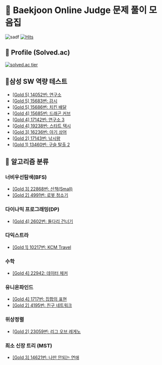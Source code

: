 # :book: Baekjoon Online Judge 문제 풀이 모음집
![sadf](https://img.shields.io/github/languages/top/blucky8649/Baekjoon_Online_Judge)
[![Hits](https://hits.seeyoufarm.com/api/count/incr/badge.svg?url=https://github.com/blucky8649/Baekjoon_Online_Judge&count_bg=%23FF6565&title_bg=%23555555&icon=&icon_color=%23000000&title=hits&edge_flat=false)](https://hits.seeyoufarm.com)
## :boy: Profile (Solved.ac)
[![solved.ac tier](http://mazassumnida.wtf/api/generate_badge?boj=blucky8649)](https://solved.ac/blucky8649)
## 📓삼성 SW 역량 테스트
* [[Gold 5] 14052번: 연구소](https://github.com/blucky8649/Baekjoon_Online_Judge/tree/master/src/main/kotlin/%EC%82%BC%EC%84%B1SW%EC%97%AD%EB%9F%89%ED%85%8C%EC%8A%A4%ED%8A%B8/14052%EB%B2%88_%EC%97%B0%EA%B5%AC%EC%86%8C)
* [[Gold 5] 15683번: 감시](https://github.com/blucky8649/Baekjoon_Online_Judge/tree/master/src/main/kotlin/%EC%82%BC%EC%84%B1SW%EC%97%AD%EB%9F%89%ED%85%8C%EC%8A%A4%ED%8A%B8/15683%EB%B2%88_%EA%B0%90%EC%8B%9C)
* [[Gold 5] 15686번: 치킨 배달](https://github.com/blucky8649/Baekjoon_Online_Judge/tree/master/src/main/kotlin/%EC%82%BC%EC%84%B1SW%EC%97%AD%EB%9F%89%ED%85%8C%EC%8A%A4%ED%8A%B8/15686%EB%B2%88_%EC%B9%98%ED%82%A8%EB%B0%B0%EB%8B%AC)
* [[Gold 4] 15685번: 드래곤 커브](https://github.com/blucky8649/Baekjoon_Online_Judge/tree/master/src/main/kotlin/%EC%82%BC%EC%84%B1SW%EC%97%AD%EB%9F%89%ED%85%8C%EC%8A%A4%ED%8A%B8/15685%EB%B2%88_%EB%93%9C%EB%9E%98%EA%B3%A4_%EC%BB%A4%EB%B8%8C)
* [[Gold 4] 17142번: 연구소 3](https://github.com/blucky8649/Baekjoon_Online_Judge/tree/master/src/main/kotlin/%EC%82%BC%EC%84%B1SW%EC%97%AD%EB%9F%89%ED%85%8C%EC%8A%A4%ED%8A%B8/17142%EB%B2%88_%EC%97%B0%EA%B5%AC%EC%86%8C3)
* [[Gold 4] 19238번: 스타트 택시](https://github.com/blucky8649/Baekjoon_Online_Judge/tree/master/src/main/kotlin/%EC%82%BC%EC%84%B1SW%EC%97%AD%EB%9F%89%ED%85%8C%EC%8A%A4%ED%8A%B8/19238%EB%B2%88_%EC%8A%A4%ED%83%80%ED%8A%B8%ED%83%9D%EC%8B%9C)
* [[Gold 3] 16236번: 아기 상어](https://github.com/blucky8649/Baekjoon_Online_Judge/tree/master/src/main/kotlin/%EC%82%BC%EC%84%B1SW%EC%97%AD%EB%9F%89%ED%85%8C%EC%8A%A4%ED%8A%B8/16236%EB%B2%88_%EC%95%84%EA%B8%B0%EC%83%81%EC%96%B4)
* [[Gold 2] 17143번: 낚시왕](https://github.com/blucky8649/Baekjoon_Online_Judge/tree/master/src/main/kotlin/%EC%82%BC%EC%84%B1SW%EC%97%AD%EB%9F%89%ED%85%8C%EC%8A%A4%ED%8A%B8/17143%EB%B2%88_%EB%82%9A%EC%8B%9C%EC%99%95)
* [[Gold 1] 13460번: 구슬 탈출 2](https://github.com/blucky8649/Baekjoon_Online_Judge/tree/master/src/main/kotlin/%EC%82%BC%EC%84%B1SW%EC%97%AD%EB%9F%89%ED%85%8C%EC%8A%A4%ED%8A%B8/13460%EB%B2%88_%EA%B5%AC%EC%8A%AC%ED%83%88%EC%B6%9C2)
## :pencil: 알고리즘 분류
### 너비우선탐색(BFS)
* [[Gold 3] 22868번: 산책(Small)](https://github.com/blucky8649/Baekjoon_Online_Judge/tree/master/src/main/kotlin/%EB%84%88%EB%B9%84%EC%9A%B0%EC%84%A0%ED%83%90%EC%83%89(BFS)/22868%EB%B2%88_%EC%82%B0%EC%B1%85(Small))
* [[Gold 2] 4991번: 로봇 청소기](https://github.com/blucky8649/Baekjoon_Online_Judge/tree/master/src/main/kotlin/%EB%84%88%EB%B9%84%EC%9A%B0%EC%84%A0%ED%83%90%EC%83%89(BFS)/4991%EB%B2%88_%EB%A1%9C%EB%B4%87%EC%B2%AD%EC%86%8C%EA%B8%B0)
### 다이나믹 프로그래밍(DP)
* [[Gold 4] 2602번: 돌다리 건너기](https://github.com/blucky8649/Baekjoon_Online_Judge/tree/master/src/main/kotlin/%EB%8B%A4%EC%9D%B4%EB%82%98%EB%AF%B9%ED%94%84%EB%A1%9C%EA%B7%B8%EB%9E%98%EB%B0%8D(DP)/2602%EB%B2%88_%EB%8F%8C%EB%8B%A4%EB%A6%AC_%EA%B1%B4%EB%84%88%EA%B8%B0)
### 다익스트라
* [[Gold 1] 10217번: KCM Travel](https://github.com/blucky8649/Baekjoon_Online_Judge/tree/master/src/main/kotlin/%EB%8B%A4%EC%9D%B5%EC%8A%A4%ED%8A%B8%EB%9D%BC/10217%EB%B2%88_KCM%20Travel)
### 수학
* [[Gold 4] 22942: 데이터 체커](https://github.com/blucky8649/Baekjoon_Online_Judge/tree/master/src/main/kotlin/%EC%88%98%ED%95%99/22942%EB%B2%88_%EB%8D%B0%EC%9D%B4%ED%84%B0_%EC%B2%B4%EC%BB%A4)

### 유니온파인드
* [[Gold 4] 1717번: 집합의 표현](https://github.com/blucky8649/Baekjoon_Online_Judge/tree/master/src/main/kotlin/%EC%9C%A0%EB%8B%88%EC%98%A8%ED%8C%8C%EC%9D%B8%EB%93%9C/1717%EB%B2%88_%EC%A7%91%ED%95%A9%EC%9D%98_%ED%91%9C%ED%98%84)
* [[Gold 2] 4195번: 친구 네트워크](https://github.com/blucky8649/Baekjoon_Online_Judge/tree/master/src/main/kotlin/%EC%9C%A0%EB%8B%88%EC%98%A8%ED%8C%8C%EC%9D%B8%EB%93%9C/4195%EB%B2%88_%EC%B9%9C%EA%B5%AC_%EB%84%A4%ED%8A%B8%EC%9B%8C%ED%81%AC)

### 위상정렬
* [[Gold 2] 23059번: 리그 오브 레게노](https://github.com/blucky8649/Baekjoon_Online_Judge/tree/master/src/main/kotlin/%EC%9C%84%EC%83%81%EC%A0%95%EB%A0%AC/23059%EB%B2%88_%EB%A6%AC%EA%B7%B8%EC%98%A4%EB%B8%8C%EB%A0%88%EA%B2%8C%EB%85%B8)

### 최소 신장 트리 (MST)
* [[Gold 3] 14621번: 나만 안되는 연애](https://github.com/blucky8649/Baekjoon_Online_Judge/tree/master/src/main/kotlin/%EC%B5%9C%EC%86%8C%EC%8A%A4%ED%8C%A8%EB%8B%9D%ED%8A%B8%EB%A6%AC/14621%EB%B2%88_%EB%82%98%EB%A7%8C_%EC%95%88%EB%90%98%EB%8A%94_%EC%97%B0%EC%95%A0)
